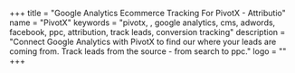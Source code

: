 +++
title = "Google Analytics Ecommerce Tracking For PivotX - Attributio"
name = "PivotX"
keywords = "pivotx, , google analytics, cms, adwords, facebook, ppc, attribution, track leads, conversion tracking"
description = "Connect Google Analytics with PivotX to find our where your leads are coming from. Track leads from the source - from search to ppc."
logo = ""
+++
